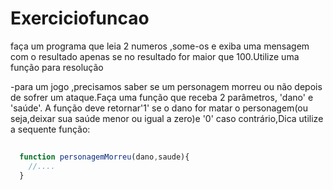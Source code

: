 # Exerciciofuncao 
faça um programa que leia 2 numeros ,some-os e exiba uma mensagem com o resultado apenas se no resultado for maior que 100.Utilize uma função para resolução

-para um jogo ,precisamos saber se um personagem  morreu ou não depois de sofrer um ataque.Faça uma função que receba 2 parâmetros, 'dano' e 'saúde'. A função deve retornar'1' se o dano for matar o personagem(ou seja,deixar sua saúde menor ou igual a zero)e '0' caso contrário,Dica utilize a sequente função:
```js
  
  function personagemMorreu(dano,saude){
    //....
  }
```


